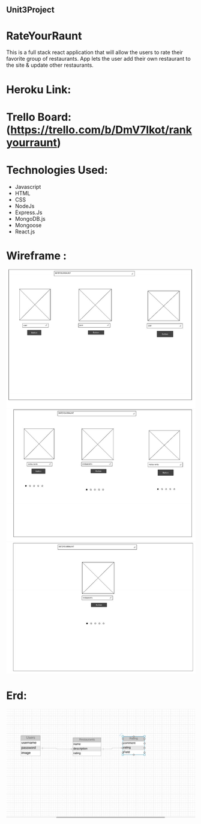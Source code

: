 ## Unit3Project

# RateYourRaunt

 This is a full stack react application that will allow the users to rate their favorite group of restaurants. App lets the user add their own restaurant to the site & update other restaurants.

# Heroku Link: 

# Trello Board: (https://trello.com/b/DmV7lkot/rankyourraunt)

# Technologies Used: 
* Javascript
* HTML 
* CSS
* NodeJs
* Express.Js
* MongoDB.js
* Mongoose
* React.js

# Wireframe : 
<img src="/images/wireframe1.jpg">
<img src="/images/wireframe2.jpg">
<img src="/images/wireframe3.jpg">

# Erd: 
<img src="/images/erd.jpg">
